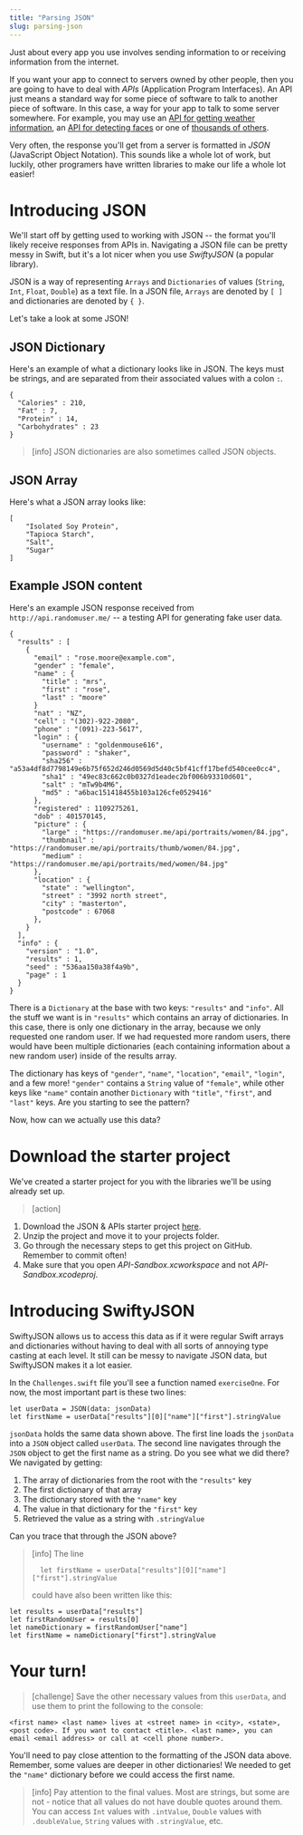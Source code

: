 ```yaml
---
title: "Parsing JSON"
slug: parsing-json
---
```


Just about every app you use involves sending information to or receiving information from the internet.

If you want your app to connect to servers owned by other people, then you are going to have to deal with *APIs* (Application Program Interfaces). An API just means a standard way for some piece of software to talk to another piece of software. In this case, a way for your app to talk to some server somewhere. For example, you may use an [API for getting weather information](http://openweathermap.org/api), an [API for detecting faces](https://www.faceplusplus.com/face-detection/) or one of [thousands of others](https://market.mashape.com/explore?sort=developers).

Very often, the response you'll get from a server is formatted in *JSON* (JavaScript Object Notation). This sounds like a whole lot of work, but luckily, other programers have written libraries to make our life a whole lot easier!

# Introducing JSON

We'll start off by getting used to working with JSON -- the format you'll likely receive responses from APIs in. Navigating a JSON file can be pretty messy in Swift, but it's a lot nicer when you use _SwiftyJSON_ (a popular library).

JSON is a way of representing `Arrays` and `Dictionaries` of values (`String`, `Int`, `Float`, `Double`) as a text file. In a JSON file, `Arrays` are denoted by `[ ]` and dictionaries are denoted by `{ }`.

Let's take a look at some JSON!

## JSON Dictionary

Here's an example of what a dictionary looks like in JSON. The keys must be strings, and are separated from their associated values with a colon `:`.

```
{
  "Calories" : 210,
  "Fat" : 7,
  "Protein" : 14,
  "Carbohydrates" : 23
}
```
> [info]
JSON dictionaries are also sometimes called JSON objects.

## JSON Array

Here's what a JSON array looks like:

```
[
	"Isolated Soy Protein",
	"Tapioca Starch",
	"Salt",
	"Sugar"
]
```


## Example JSON content

Here's an example JSON response received from `http://api.randomuser.me/` -- a testing API for generating fake user data.

```
{
  "results" : [
    {
      "email" : "rose.moore@example.com",
      "gender" : "female",
      "name" : {
        "title" : "mrs",
        "first" : "rose",
        "last" : "moore"
      }
      "nat" : "NZ",
      "cell" : "(302)-922-2080",
      "phone" : "(091)-223-5617",
      "login" : {
        "username" : "goldenmouse616",
        "password" : "shaker",
        "sha256" : "a53a4df8d7798149e6b75f652d246d0569d5d40c5bf41cff17befd540cee0cc4",
        "sha1" : "49ec83c662c0b0327d1eadec2bf006b93310d601",
        "salt" : "mTw9b4M6",
        "md5" : "a6bac151418455b103a126cfe0529416"
      },
      "registered" : 1109275261,
      "dob" : 401570145,
      "picture" : {
        "large" : "https://randomuser.me/api/portraits/women/84.jpg",
        "thumbnail" : "https://randomuser.me/api/portraits/thumb/women/84.jpg",
        "medium" : "https://randomuser.me/api/portraits/med/women/84.jpg"
      },
      "location" : {
        "state" : "wellington",
        "street" : "3992 north street",
        "city" : "masterton",
        "postcode" : 67068
      },
    }
  ],
  "info" : {
    "version" : "1.0",
    "results" : 1,
    "seed" : "536aa150a38f4a9b",
    "page" : 1
  }
}
```

There is a `Dictionary` at the base with two keys: `"results"` and `"info"`. All the stuff we want is in `"results"` which contains an array of dictionaries. In this case, there is only one dictionary in the array, because we only requested one random user. If we had requested more random users, there would have been multiple dictionaries (each containing information about a new random user) inside of the results array.

The dictionary has keys of `"gender"`, `"name"`, `"location"`, `"email"`, `"login"`, and a few more! `"gender"` contains a `String` value of `"female"`, while other keys like `"name"` contain another `Dictionary` with `"title"`, `"first"`, and `"last"` keys. Are you starting to see the pattern?

Now, how can we actually use this data?

# Download the starter project

We've created a starter project for you with the libraries we'll be using already set up.

> [action]
>
1. Download the JSON & APIs starter project [here](https://github.com/MakeSchool-Tutorials/JSON-API-Swift-Starter/archive/swift4.zip).
1. Unzip the project and move it to your projects folder.
1. Go through the necessary steps to get this project on GitHub. Remember to commit often!
1. Make sure that you open *API-Sandbox.xcworkspace* and not *API-Sandbox.xcodeproj*.


# Introducing SwiftyJSON

SwiftyJSON allows us to access this data as if it were regular Swift arrays and dictionaries without having to deal with all sorts of annoying type casting at each level. It still can be messy to navigate JSON data, but SwiftyJSON makes it a lot easier.

In the `Challenges.swift` file you'll see a function named `exerciseOne`. For now, the most important part is these two lines:

```
let userData = JSON(data: jsonData)
let firstName = userData["results"][0]["name"]["first"].stringValue
```

`jsonData` holds the same data shown above. The first line loads the `jsonData` into a `JSON` object called `userData`. The second line navigates through the `JSON` object to get the first name as a string. Do you see what we did there? We navigated by getting:

1. The array of dictionaries from the root with the `"results"` key
1. The first dictionary of that array
1. The dictionary stored with the `"name"` key
1. The value in that dictionary for the `"first"` key
1. Retrieved the value as a string with `.stringValue`

Can you trace that through the JSON above?

> [info]
> The line
> ```
>	let firstName = userData["results"][0]["name"]["first"].stringValue
> ```
> could have also been written like this:
>
```
let results = userData["results"]
let firstRandomUser = results[0]
let nameDictionary = firstRandomUser["name"]
let firstName = nameDictionary["first"].stringValue
```

# Your turn!

> [challenge]
> Save the other necessary values from this `userData`, and use them to print the following to the console:
>
```
<first name> <last name> lives at <street name> in <city>, <state>, <post code>. If you want to contact <title>. <last name>, you can email <email address> or call at <cell phone number>.
```

You'll need to pay close attention to the formatting of the JSON data above. Remember, some values are deeper in other dictionaries! We needed to get the `"name"` dictionary before we could access the first name.

> [info]
> Pay attention to the final values. Most are strings, but some are not - notice that all values do not have double quotes around them. You can access `Int` values with `.intValue`, `Double` values with `.doubleValue`, `String` values with `.stringValue`, etc.
